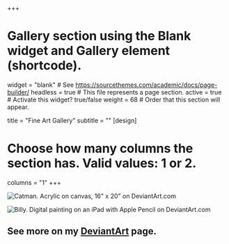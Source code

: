 +++
# Gallery section using the Blank widget and Gallery element (shortcode).
widget = "blank"  # See https://sourcethemes.com/academic/docs/page-builder/
headless = true  # This file represents a page section.
active = true  # Activate this widget? true/false
weight = 68  # Order that this section will appear.

title = "Fine Art Gallery"
subtitle = ""
[design]
  # Choose how many columns the section has. Valid values: 1 or 2.
  columns = "1"
+++


<div class='pixels-photo'">
  <p>
    <img src='https://images-wixmp-ed30a86b8c4ca887773594c2.wixmp.com/f/20f10920-89ff-4cb5-a6ea-408aad335361/ddwcxw0-5cacc978-ed8d-4870-b0a0-410c8c94bcad.jpg?token=eyJ0eXAiOiJKV1QiLCJhbGciOiJIUzI1NiJ9.eyJzdWIiOiJ1cm46YXBwOiIsImlzcyI6InVybjphcHA6Iiwib2JqIjpbW3sicGF0aCI6IlwvZlwvMjBmMTA5MjAtODlmZi00Y2I1LWE2ZWEtNDA4YWFkMzM1MzYxXC9kZHdjeHcwLTVjYWNjOTc4LWVkOGQtNDg3MC1iMGEwLTQxMGM4Yzk0YmNhZC5qcGcifV1dLCJhdWQiOlsidXJuOnNlcnZpY2U6ZmlsZS5kb3dubG9hZCJdfQ.MLZGgcuiCaJ96TR155hbAW4_toCDqbGskQhSbYU3w2s' alt='Catman. Acrylic on canvas, 16" x 20" on DeviantArt.com'>
  </p>
  <a href='https://www.deviantart.com/jennatbee/art/Catman-840411792' target="_blank" alt='Catman. Acrylic on canvas, 16" x 20" on DeviantArt.com'></a>
</div>

<div class='pixels-photo'">
  <p>
    <img src='https://images-wixmp-ed30a86b8c4ca887773594c2.wixmp.com/f/20f10920-89ff-4cb5-a6ea-408aad335361/ddwcysk-ca0fc84f-61fe-483e-aeef-9feda2360953.jpg?token=eyJ0eXAiOiJKV1QiLCJhbGciOiJIUzI1NiJ9.eyJzdWIiOiJ1cm46YXBwOiIsImlzcyI6InVybjphcHA6Iiwib2JqIjpbW3sicGF0aCI6IlwvZlwvMjBmMTA5MjAtODlmZi00Y2I1LWE2ZWEtNDA4YWFkMzM1MzYxXC9kZHdjeXNrLWNhMGZjODRmLTYxZmUtNDgzZS1hZWVmLTlmZWRhMjM2MDk1My5qcGcifV1dLCJhdWQiOlsidXJuOnNlcnZpY2U6ZmlsZS5kb3dubG9hZCJdfQ.f2JP8pbo8HoE83PYQhFgGkdvWOAxnptPjGwEkgPLchM' alt='Billy. Digital painting on an iPad with Apple Pencil on DeviantArt.com'>
  </p>
  <a href='https://www.deviantart.com/jennatbee/art/Billy-840412964' target="_blank" alt='Billy. Digital painting on an iPad with Apple Pencil on DeviantArt.com'></a>
</div>



<h2> See more on my <a href="https://www.deviantart.com/jennatbee" target="_blank">DeviantArt</a> page.</h2>

